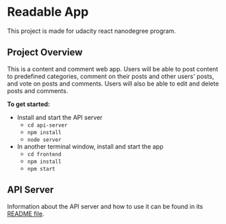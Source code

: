 # Readable App
This project is made for udacity react nanodegree program.

## Project Overview
This is a content and comment web app. Users will be able to post content to predefined categories, comment on their posts and other users' posts, and vote on posts and comments. Users will also be able to edit and delete posts and comments.

**To get started:**

* Install and start the API server
    - `cd api-server`
    - `npm install`
    - `node server`
* In another terminal window, install and start the app
    - `cd frontend`
    - `npm install`
    - `npm start`

## API Server

Information about the API server and how to use it can be found in its [README file](api-server/README.md).
